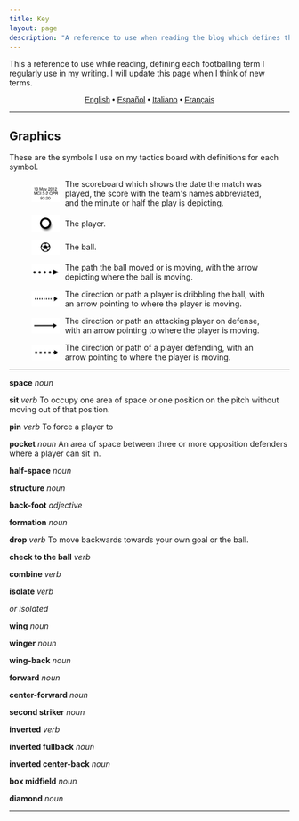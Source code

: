```yaml
---
title: Key
layout: page
description: "A reference to use when reading the blog which defines the symbols and football terms used in my writing."
---
```


This a reference to use while reading, defining each footballing term I regularly use in my writing. I will update this page when I think of new terms.

<p class="language-selector" style="text-align: center; font-family: helvetica">
      <a href="#" data-lang="en">English</a> • 
      <a href="#" data-lang="es">Español</a> • 
      <a href="#" data-lang="it">Italiano</a> • 
      <a href="#" data-lang="fr">Français</a>
    </p>

---

<div class="en">

<h2>Graphics</h2>

<p>These are the symbols I use on my tactics board with definitions for each symbol.</p>

<figure style="display: flex;align-items: center;/* width: 10x; */"> <img src="https://raw.githubusercontent.com/kyleboas/images/main/uploads/2024/07/20/Image-20Jul2024_12:56:14.png" style="margin-right: 10px;width: 50px;"><p style="margin: auto; width: 100%;">The scoreboard which shows the date the match was played, the score with the team's names abbreviated, and the minute or half the play is depicting.</p></figure>

<figure style="display: flex;align-items: center;/* width: 10x; */"> <img src="https://raw.githubusercontent.com/kyleboas/images/main/uploads/2024/07/20/Image-20Jul2024_13:56:42.png" style="margin-right: 10px;width: 50px;"><p style="margin: auto; width: 100%;">The player.</p></figure>

<figure style="display: flex;align-items: center;/* width: 10x; */"> <img src="https://raw.githubusercontent.com/kyleboas/images/main/uploads/2024/07/20/Image-20Jul2024_13:56:43.png" style="margin-right: 10px;width: 50px;"><p style="margin: auto; width: 100%;">The ball.</p></figure>

<figure style="display: flex;align-items: center;/* width: 10x; */"> <img src="https://raw.githubusercontent.com/kyleboas/images/main/uploads/2024/07/20/Image-20Jul2024_12:44:26.png" style="margin-right: 10px;width: 50px;"><p style="margin: auto; width: 100%;">The path the ball moved or is moving, with the arrow depicting where the ball is moving.</p></figure>

<figure style="display: flex;align-items: center;/* width: 10x; */"> <img src="https://raw.githubusercontent.com/kyleboas/images/main/uploads/2024/07/20/Image-20Jul2024_13:02:13.png" style="margin-right: 10px;width: 50px;"><p style="margin: auto; width: 100%;">The direction or path a player is dribbling the ball, with an arrow pointing to where the player is moving.</p></figure>

<figure style="display: flex;align-items: center;/* width: 10x; */"> <img src="https://raw.githubusercontent.com/kyleboas/images/main/uploads/2024/07/20/Image-20Jul2024_12:56:13.png" style="margin-right: 10px;width: 50px;"><p style="margin: auto; width: 100%;">The direction or path an attacking player on defense, with an arrow pointing to where the player is moving. </p></figure>

<figure style="display: flex;align-items: center;/* width: 10x; */"> <img src="https://raw.githubusercontent.com/kyleboas/images/main/uploads/2024/07/20/Image-20Jul2024_12:44:27.png" style="margin-right: 10px;width: 50px;"><p style="margin: auto; width: 100%;">The direction or path of a player defending, with an arrow pointing to where the player is moving. </p></figure>

<hr />

<p><strong>space</strong> <em>noun</em></p>

<p><strong>sit</strong> <em>verb</em> To occupy one area of space or one position on the pitch without moving out of that position. </p>

<p><strong>pin</strong> <em>verb</em> To force a player to </p>

<p><strong>pocket</strong> <em>noun</em> An area of space between three or more opposition defenders where a player can sit in.</p>

<p><strong>half-space</strong> <em>noun</em></p>

<p><strong>structure</strong> <em>noun</em></p>

<p><strong>back-foot</strong> <em>adjective</em></p>

<p><strong>formation</strong> <em>noun</em></p>

<p><strong>drop</strong> <em>verb</em>
To move backwards towards your own goal or the ball.</p>

<p><strong>check to the ball</strong> <em>verb</em></p>

<p><strong>combine</strong> <em>verb</em></p>

<p><strong>isolate</strong> <em>verb</em></p>
<em>or isolated</em></p>

<p><strong>wing</strong> <em>noun</em></p>

<p><strong>winger</strong> <em>noun</em></p>

<p><strong>wing-back</strong> <em>noun</em></p>

<p><strong>forward</strong> <em>noun</em></p>

<p><strong>center-forward</strong> <em>noun</em></p>

<p><strong>second striker</strong> <em>noun</em></p>

<p><strong>inverted</strong> <em>verb</em></p>

<p><strong>inverted fullback</strong> <em>noun</em></p>

<p><strong>inverted center-back</strong> <em>noun</em></p>

<p><strong>box midfield</strong> <em>noun</em></p>

<p><strong>diamond</strong> <em>noun</em></p>

</div>



<div class="es" style="display:none">

<h2>Gráficos</h2>

<p>Estos son los símbolos que uso en mi tablero de tácticas con definiciones para cada símbolo.</p>

<figure style="display: flex;align-items: center;/* width: 10x; */"> <img src="https://raw.githubusercontent.com/kyleboas/images/main/uploads/2024/07/20/Image-20Jul2024_12:56:14.png" style="margin-right: 10px;width: 50px;"><p style="margin: auto; width: 100%;">El marcador que muestra la fecha en que se jugó el partido, el resultado con los nombres de los equipos abreviados y el minuto o la mitad que se está representando.</p></figure>

<figure style="display: flex;align-items: center;/* width: 10x; */"> <img src="https://raw.githubusercontent.com/kyleboas/images/main/uploads/2024/07/20/Image-20Jul2024_13:56:42.png" style="margin-right: 10px;width: 50px;"><p style="margin: auto; width: 100%;">El jugador.</p></figure>

<figure style="display: flex;align-items: center;/* width: 10x; */"> <img src="https://raw.githubusercontent.com/kyleboas/images/main/uploads/2024/07/20/Image-20Jul2024_13:56:43.png" style="margin-right: 10px;width: 50px;"><p style="margin: auto; width: 100%;">El balón.</p></figure>

<figure style="display: flex;align-items: center;/* width: 10x; */"> <img src="https://raw.githubusercontent.com/kyleboas/images/main/uploads/2024/07/20/Image-20Jul2024_12:44:26.png" style="margin-right: 10px;width: 50px;"><p style="margin: auto; width: 100%;">El camino que el balón se movió o está moviendo, con la flecha indicando hacia dónde se está moviendo el balón.</p></figure>

<figure style="display: flex;align-items: center;/* width: 10x; */"> <img src="https://raw.githubusercontent.com/kyleboas/images/main/uploads/2024/07/20/Image-20Jul2024_13:02:13.png" style="margin-right: 10px;width: 50px;"><p style="margin: auto; width: 100%;">La dirección o el camino que un jugador está driblando el balón, con una flecha apuntando hacia dónde se está moviendo el jugador.</p></figure>

<figure style="display: flex;align-items: center;/* width: 10x; */"> <img src="https://raw.githubusercontent.com/kyleboas/images/main/uploads/2024/07/20/Image-20Jul2024_12:56:13.png" style="margin-right: 10px;width: 50px;"><p style="margin: auto; width: 100%;">La dirección o el camino de un jugador atacante en defensa, con una flecha apuntando hacia dónde se está moviendo el jugador.</p></figure>

<figure style="display: flex;align-items: center;/* width: 10x; */"> <img src="https://raw.githubusercontent.com/kyleboas/images/main/uploads/2024/07/20/Image-20Jul2024_12:44:27.png" style="margin-right: 10px;width: 50px;"><p style="margin: auto; width: 100%;">La dirección o el camino de un jugador defendiendo, con una flecha apuntando hacia dónde se está moviendo el jugador.</p></figure>

<hr />

<p><strong>space</strong> <em>sustantivo</em></p>

<p><strong>sit</strong> <em>verbo</em> Ocupar un área de espacio o una posición en el campo sin moverse de esa posición.</p>

<p><strong>pin</strong> <em>verbo</em> Forzar a un jugador a </p>

<p><strong>pocket</strong> <em>sustantivo</em> Un área de espacio entre tres o más defensores rivales donde un jugador puede sentarse.</p>

<p><strong>half-space</strong> <em>sustantivo</em></p>

<p><strong>structure</strong> <em>sustantivo</em></p>

<p><strong>back-foot</strong> <em>adjetivo</em></p>

<p><strong>formation</strong> <em>sustantivo</em></p>

<p><strong>drop</strong> <em>verbo</em> Moverse hacia atrás hacia tu propia portería o el balón.</p>

<p><strong>check to the ball</strong> <em>verbo</em></p>

<p><strong>combine</strong> <em>verbo</em></p>

<p><strong>isolate</strong> <em>verbo</em></p>
<em>o aislado</em></p>

<p><strong>wing</strong> <em>sustantivo</em></p>

<p><strong>winger</strong> <em>sustantivo</em></p>

<p><strong>wing-back</strong> <em>sustantivo</em></p>

<p><strong>forward</strong> <em>sustantivo</em></p>

<p><strong>center-forward</strong> <em>sustantivo</em></p>

<p><strong>second striker</strong> <em>sustantivo</em></p>

<p><strong>inverted</strong> <em>verbo</em></p>

<p><strong>inverted fullback</strong> <em>sustantivo</em></p>

<p><strong>inverted center-back</strong> <em>sustantivo</em></p>

<p><strong>box midfield</strong> <em>sustantivo</em></p>

<p><strong>diamond</strong> <em>sustantivo</em></p>

</div>

---

<script>
// Get the language selector and content elements
const languageSelector = document.querySelectorAll('.language-selector a');
const enContent = document.querySelector('.en');
const esContent = document.querySelector('.es');

// Function to update the content based on the selected language
function updateContent(lang) {
  if (lang === 'en') {
    enContent.style.display = 'block';
    esContent.style.display = 'none';
  } else if (lang === 'es') {
    enContent.style.display = 'none';
    esContent.style.display = 'block';
  } else {
    enContent.style.display = 'none';
    esContent.style.display = 'none';
  }
}

// Initial content update
updateContent('en');

// Listen for language selection changes
languageSelector.forEach(link => {
  link.addEventListener('click', (event) => {
    event.preventDefault();
    const lang = event.target.dataset.lang;
    updateContent(lang);
  });
});
</script>
